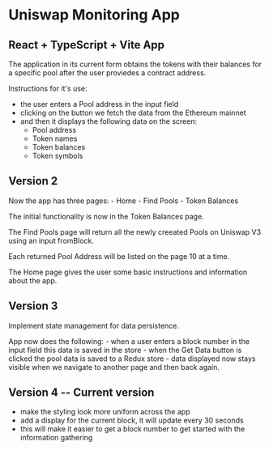 # Uniswap Monitoring App

## React + TypeScript + Vite App

The application in its current form obtains the tokens with their balances for a specific pool after the user proviedes a contract address.

Instructions for it's use:
  - the user enters a Pool address in the input field
  - clicking on the button we fetch the data from the Ethereum mainnet
  - and then it displays the following data on the screen:
      - Pool address
      - Token names
      - Token balances
      - Token symbols


## Version 2

Now the app has three pages:
    - Home
    - Find Pools
    - Token Balances

The initial functionality is now in the Token Balances page.

The Find Pools page will return all the newly creeated Pools on Uniswap V3 using an input fromBlock.

Each returned Pool Address will be listed on the page 10 at a time.

The Home page gives the user some basic instructions and information about the app.

## Version 3

Implement state management for data persistence.

App now does the following:
    - when a user enters a block number in the input field this data is saved in the store
    - when the Get Data button is clicked the pool data is saved to a Redux store
    - data displayed now stays visible when we navigate to another page and then back again.

## Version 4 -- Current version

- make the styling look more uniform across the app
- add a display for the current block, it will update every 30 seconds
- this will make it easier to get a block number to get started with the information gathering
